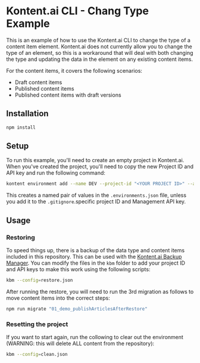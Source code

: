 # Kontent.ai CLI - Chang Type Example

This is an example of how to use the Kontent.ai CLI to change the type of a content item element. Kontent.ai does not currently allow you to change the type of an element, so this is a workaround that will deal with both changing the type and updating the data in the element on any existing content items.

For the content items, it covers the following scenarios:

- Draft content items
- Published content items
- Published content items with draft versions

## Installation

```sh
npm install
```

## Setup

To run this example, you'll need to create an empty project in Kontent.ai.  When you've created the project, you'll need to copy the new Project ID and API key and run the following command:

```sh
kontent environment add --name DEV --project-id "<YOUR PROJECT ID>" --api-key "<YOUR API KEY>"
```
This creates a named pair of values in the `.environments.json` file, unless you add it to the `.gitignore`.specific project ID and Management API key. 

## Usage

### Restoring

To speed things up, there is a backup of the data type and content items included in this repository. This can be used with the [Kontent.ai Backup Manager](https://github.com/kontent-ai/backup-manager-js). You can modify the files in the `kbm` folder to add your project ID and API keys to make this work using the following scripts:

```sh
kbm --config=restore.json
```

After running the restore, you will need to run the 3rd migration as follows to move content items into the correct steps:

```sh
npm run migrate "01_demo_publishArticlesAfterRestore"
```

### Resetting the project

If you want to start again, run the collowing to clear out the environment (WARNING: this will delete ALL content from the repository):

```sh
kbm --config=clean.json
```
